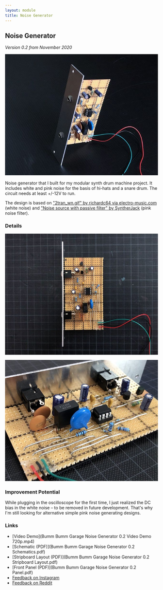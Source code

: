 ```yaml
---
layout: module
title: Noise Generator
---
```


## Noise Generator

*Version 0.2 from November 2020*

![](127847106_201614441532627_72816323489811047_n.jpg)

Noise generator that I built for my modular synth drum machine project. It includes white and pink noise for the basis of hi-hats and a snare drum. The circuit needs at least +/-12V to run.

The design is based on ["2tran_wn.gif" by richardc64 via electro-music.com](https://electro-music.com/forum/post-377739.html#377739) (white noise) and ["Noise source with passive filter" by SyntherJack](https://syntherjack.net/make-some-pink-noise-generator/) (pink noise filter).

### Details

![](128183801_1103891256716958_4694895681545672826_n.jpg)

![](127802718_2479150645727952_3230375602237006437_n.jpg)

### Improvement Potential

While plugging in the oscilloscope for the first time, I just realized the DC bias in the white noise – to be removed in future development. That's why I'm still looking for alternative simple pink noise generating designs.

### Links

* [Video Demo](Bumm Bumm Garage Noise Generator 0.2 Video Demo 720p.mp4)
* [Schematic (PDF)](Bumm Bumm Garage Noise Generator 0.2 Schematics.pdf)
* [Stripboard Layout (PDF)](Bumm Bumm Garage Noise Generator 0.2 Stripboard Layout.pdf)
* [Front Panel (PDF)](Bumm Bumm Garage Noise Generator 0.2 Panel.pdf)
* [Feedback on Instagram](https://www.instagram.com/p/CILTJSfBd1S/)
* [Feedback on Reddit](https://www.reddit.com/r/synthdiy/comments/k39n6u/noise_generator_white_pink/)